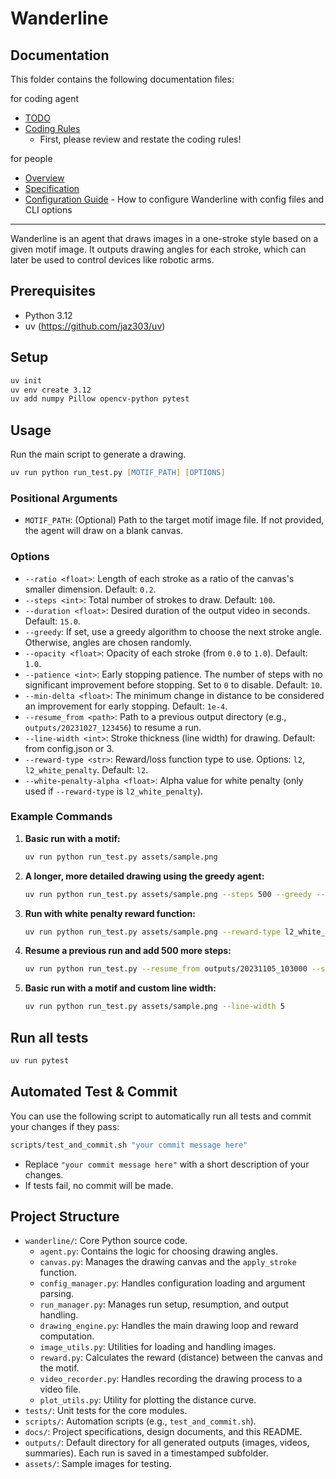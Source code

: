 # Wanderline

## Documentation

This folder contains the following documentation files:

for coding agent
- [TODO](TODO.md)
- [Coding Rules](coding_rules.md) 
    - First, please review and restate the coding rules!

for people
- [Overview](README.md)
- [Specification](specification.md)
- [Configuration Guide](config_guide.md) - How to configure Wanderline with config files and CLI options




---

Wanderline is an agent that draws images in a one-stroke style based on a given motif image. It outputs drawing angles for each stroke, which can later be used to control devices like robotic arms.

## Prerequisites

- Python 3.12
- uv (https://github.com/jaz303/uv)

## Setup

```zsh
uv init
uv env create 3.12
uv add numpy Pillow opencv-python pytest
```

## Usage

Run the main script to generate a drawing.

```zsh
uv run python run_test.py [MOTIF_PATH] [OPTIONS]
```

### Positional Arguments
- `MOTIF_PATH`: (Optional) Path to the target motif image file. If not provided, the agent will draw on a blank canvas.

### Options
- `--ratio <float>`: Length of each stroke as a ratio of the canvas's smaller dimension. Default: `0.2`.
- `--steps <int>`: Total number of strokes to draw. Default: `100`.
- `--duration <float>`: Desired duration of the output video in seconds. Default: `15.0`.
- `--greedy`: If set, use a greedy algorithm to choose the next stroke angle. Otherwise, angles are chosen randomly.
- `--opacity <float>`: Opacity of each stroke (from `0.0` to `1.0`). Default: `1.0`.
- `--patience <int>`: Early stopping patience. The number of steps with no significant improvement before stopping. Set to `0` to disable. Default: `10`.
- `--min-delta <float>`: The minimum change in distance to be considered an improvement for early stopping. Default: `1e-4`.
- `--resume_from <path>`: Path to a previous output directory (e.g., `outputs/20231027_123456`) to resume a run.
- `--line-width <int>`: Stroke thickness (line width) for drawing. Default: from config.json or 3.
- `--reward-type <str>`: Reward/loss function type to use. Options: `l2`, `l2_white_penalty`. Default: `l2`.
- `--white-penalty-alpha <float>`: Alpha value for white penalty (only used if `--reward-type` is `l2_white_penalty`).

### Example Commands

1.  **Basic run with a motif:**
    ```zsh
    uv run python run_test.py assets/sample.png
    ```

2.  **A longer, more detailed drawing using the greedy agent:**
    ```zsh
    uv run python run_test.py assets/sample.png --steps 500 --greedy --opacity 0.5 --patience 20
    ```

3.  **Run with white penalty reward function:**
    ```zsh
    uv run python run_test.py assets/sample.png --reward-type l2_white_penalty --white-penalty-alpha 0.1
    ```

4.  **Resume a previous run and add 500 more steps:**
    ```zsh
    uv run python run_test.py --resume_from outputs/20231105_103000 --steps 500
    ```

5.  **Basic run with a motif and custom line width:**
    ```zsh
    uv run python run_test.py assets/sample.png --line-width 5
    ```

## Run all tests
```zsh
uv run pytest
```

## Automated Test & Commit

You can use the following script to automatically run all tests and commit your changes if they pass:

```zsh
scripts/test_and_commit.sh "your commit message here"
```

- Replace `"your commit message here"` with a short description of your changes.
- If tests fail, no commit will be made.

## Project Structure

- `wanderline/`: Core Python source code.
  - `agent.py`: Contains the logic for choosing drawing angles.
  - `canvas.py`: Manages the drawing canvas and the `apply_stroke` function.
  - `config_manager.py`: Handles configuration loading and argument parsing.
  - `run_manager.py`: Manages run setup, resumption, and output handling.
  - `drawing_engine.py`: Handles the main drawing loop and reward computation.
  - `image_utils.py`: Utilities for loading and handling images.
  - `reward.py`: Calculates the reward (distance) between the canvas and the motif.
  - `video_recorder.py`: Handles recording the drawing process to a video file.
  - `plot_utils.py`: Utility for plotting the distance curve.
- `tests/`: Unit tests for the core modules.
- `scripts/`: Automation scripts (e.g., `test_and_commit.sh`).
- `docs/`: Project specifications, design documents, and this README.
- `outputs/`: Default directory for all generated outputs (images, videos, summaries). Each run is saved in a timestamped subfolder.
- `assets/`: Sample images for testing.

